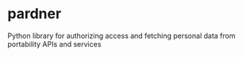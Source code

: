 # pardner
Python library for authorizing access and fetching personal data from portability APIs and services
